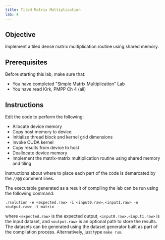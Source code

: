 ```yaml
---
title: Tiled Matrix Multiplication
lab: 4
---
```


## Objective

Implement a tiled dense matrix multiplication routine using shared memory.

## Prerequisites

Before starting this lab, make sure that:

- You have completed "Simple Matrix Multiplication" Lab
- You have read Kirk, PMPP Ch 4 (all)

## Instructions

Edit the code to perform the following:

- Allocate device memory
- Copy host memory to device
- Initialize thread block and kernel grid dimensions
- Invoke CUDA kernel
- Copy results from device to host
- Deallocate device memory
- Implement the matrix-matrix multiplication routine using shared memory and tiling

Instructions about where to place each part of the code is demarcated by the `//@@` comment lines.

The executable generated as a result of compiling the lab can be run using the following command:

```
./solution -e <expected.raw> -i <input0.raw>,<input1.raw> -o <output.raw> -t matrix
```

where `<expected.raw>` is the expected output, `<input0.raw>,<input1.raw>` is the input dataset, and `<output.raw>` is an optional path to store the results. The datasets can be generated using the dataset generator built as part of the compilation process. Alternatively, just type `make run`.
